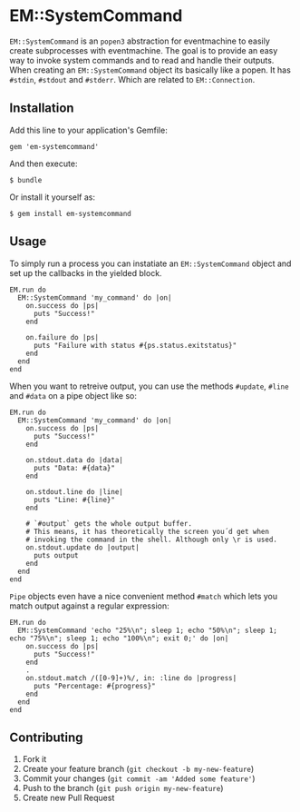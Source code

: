 # EM::SystemCommand

`EM::SystemCommand` is an `popen3` abstraction for eventmachine to easily create subprocesses with eventmachine.
The goal is to provide an easy way to invoke system commands and to read and handle their outputs. When creating an 
`EM::SystemCommand` object its basically like a popen. It has `#stdin`, `#stdout` and `#stderr`.
Which are related to `EM::Connection`.

## Installation

Add this line to your application's Gemfile:

    gem 'em-systemcommand'

And then execute:

    $ bundle

Or install it yourself as:

    $ gem install em-systemcommand

## Usage

To simply run a process you can instatiate an `EM::SystemCommand`
object and set up the callbacks in the yielded block.

    EM.run do
      EM::SystemCommand 'my_command' do |on|
        on.success do |ps|
          puts "Success!"
        end
        
        on.failure do |ps|
          puts "Failure with status #{ps.status.exitstatus}"
        end
      end
    end
    
When you want to retreive output, you can use the methods
`#update`, `#line` and `#data` on a pipe object like so:

    EM.run do
      EM::SystemCommand 'my_command' do |on|
        on.success do |ps|
          puts "Success!"
        end
        
        on.stdout.data do |data|
          puts "Data: #{data}"
        end
        
        on.stdout.line do |line|
          puts "Line: #{line}"
        end
        
        # `#output` gets the whole output buffer.
        # This means, it has theoretically the screen you´d get when
        # invoking the command in the shell. Although only \r is used.
        on.stdout.update do |output|
          puts output
        end
      end
    end

`Pipe` objects even have a nice convenient method `#match` which lets
you match output against a regular expression:

    EM.run do
      EM::SystemCommand 'echo "25%\n"; sleep 1; echo "50%\n"; sleep 1; echo "75%\n"; sleep 1; echo "100%\n"; exit 0;' do |on|
        on.success do |ps|
          puts "Success!"
        end
        .
        on.stdout.match /([0-9]+)%/, in: :line do |progress|
          puts "Percentage: #{progress}"
        end
      end
    end

## Contributing

1. Fork it
2. Create your feature branch (`git checkout -b my-new-feature`)
3. Commit your changes (`git commit -am 'Added some feature'`)
4. Push to the branch (`git push origin my-new-feature`)
5. Create new Pull Request
